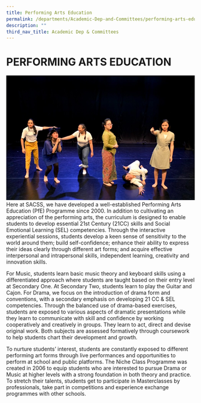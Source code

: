 ```yaml
---
title: Performing Arts Education
permalink: /departments/Academic-Dep-and-Committees/performing-arts-education/
description: ""
third_nav_title: Academic Dep & Committees
---
```

# PERFORMING ARTS EDUCATION

![](/images/Departments/Academic%20Dep%20&%20Comittee/Performing%20Arts%20Education/Performing-Arts-Education.jpg)
Here at SACSS, we have developed a well-established Performing Arts Education (PfE) Programme since 2000. In addition to cultivating an appreciation of the performing arts, the curriculum is designed to enable students to develop essential 21st Century (21CC) skills and Social Emotional Learning (SEL) competencies. Through the interactive experiential sessions, students develop a keen sense of sensitivity to the world around them; build self-confidence; enhance their ability to express their ideas clearly through different art forms; and acquire effective interpersonal and intrapersonal skills, independent learning, creativity and innovation skills. 

For Music, students learn basic music theory and keyboard skills using a differentiated approach where students are taught based on their entry level at Secondary One. At Secondary Two, students learn to play the Guitar and Cajon. For Drama, we focus on the introduction of drama form and conventions, with a secondary emphasis on developing 21 CC & SEL competencies. Through the balanced use of drama-based exercises, students are exposed to various aspects of dramatic presentations while they learn to communicate with skill and confidence by working cooperatively and creatively in groups. They learn to act, direct and devise original work. Both subjects are assessed formatively through coursework to help students chart their development and growth.

To nurture students’ interest, students are constantly exposed to different performing art forms through live performances and opportunities to perform at school and public platforms. The Niche Class Programme was created in 2006 to equip students who are interested to pursue Drama or Music at higher levels with a strong foundation in both theory and practice. To stretch their talents, students get to participate in Masterclasses by professionals, take part in competitions and experience exchange programmes with other schools.